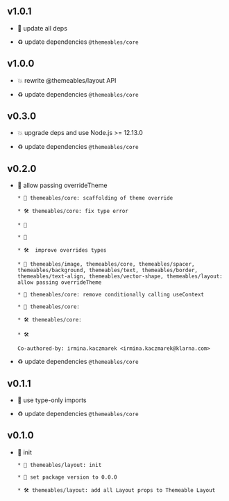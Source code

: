 ## v1.0.1

* 🐞 update all deps

* ♻️ update dependencies `@themeables/core`

## v1.0.0

* 💥 rewrite @themeables/layout API

* ♻️ update dependencies `@themeables/core`

## v0.3.0

* 💥 upgrade deps and use Node.js >= 12.13.0

* ♻️ update dependencies `@themeables/core`

## v0.2.0

* 🌱 allow passing overrideTheme

  ```
  * 🚧 themeables/core: scaffolding of theme override
  
  * 🛠 themeables/core: fix type error
  
  * 🚷
  
  * 🚧
  
  * 🛠  improve overrides types
  
  * 🌱 themeables/image, themeables/core, themeables/spacer, themeables/background, themeables/text, themeables/border, themeables/text-align, themeables/vector-shape, themeables/layout: allow passing overrideTheme
  
  * 🐞 themeables/core: remove conditionally calling useContext
  
  * 🐞 themeables/core:
  
  * 🛠 themeables/core:
  
  * 🛠
  
  Co-authored-by: irmina.kaczmarek <irmina.kaczmarek@klarna.com>
  ```

* ♻️ update dependencies `@themeables/core`

## v0.1.1

* 🐞 use type-only imports

* ♻️ update dependencies `@themeables/core`

## v0.1.0

* 🐣 init

  ```
  * 🐣 themeables/layout: init
  
  * 🚧 set package version to 0.0.0
  
  * 🛠 themeables/layout: add all Layout props to Themeable Layout
  ```
